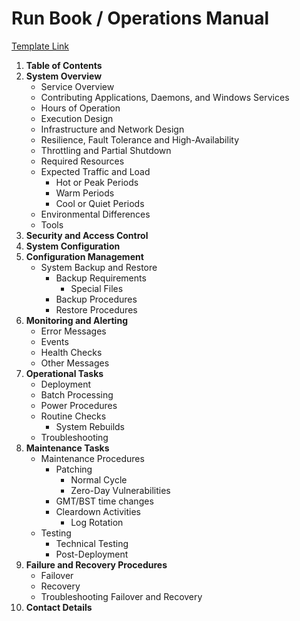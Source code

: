 # Run Book / Operations Manual

[Template Link](https://gist.github.com/voxxit/47e54a877bb56a8c8e3fd3492740aad2)

1. **Table of Contents**
2. **System Overview**
   - Service Overview
   - Contributing Applications, Daemons, and Windows Services
   - Hours of Operation
   - Execution Design
   - Infrastructure and Network Design
   - Resilience, Fault Tolerance and High-Availability
   - Throttling and Partial Shutdown
   - Required Resources
   - Expected Traffic and Load
     - Hot or Peak Periods
     - Warm Periods
     - Cool or Quiet Periods
   - Environmental Differences
   - Tools
3. **Security and Access Control**
4. **System Configuration**
5. **Configuration Management**
   - System Backup and Restore
     - Backup Requirements
       - Special Files
     - Backup Procedures
     - Restore Procedures
6. **Monitoring and Alerting**
   - Error Messages
   - Events
   - Health Checks
   - Other Messages
7. **Operational Tasks**
   - Deployment
   - Batch Processing
   - Power Procedures
   - Routine Checks
     - System Rebuilds
   - Troubleshooting
8. **Maintenance Tasks**
   - Maintenance Procedures
     - Patching
       - Normal Cycle
       - Zero-Day Vulnerabilities
     - GMT/BST time changes
     - Cleardown Activities
       - Log Rotation
   - Testing
     - Technical Testing
     - Post-Deployment
9. **Failure and Recovery Procedures**
   - Failover
   - Recovery
   - Troubleshooting Failover and Recovery
10. **Contact Details**
